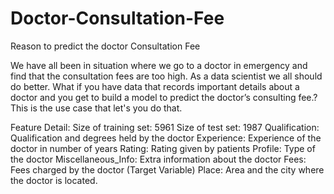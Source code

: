 # Doctor-Consultation-Fee
Reason to predict the doctor Consultation Fee

We have all been in situation where we go to a doctor in emergency and find that the consultation fees are too high. As a data scientist we all should do better. What if you have data that records important details about a doctor and you get to build a model to predict the doctor’s consulting fee.? This is the use case that let's you do that.

Feature Detail:
Size of training set: 5961
Size of test set: 1987
Qualification: Qualification and degrees held by the doctor
Experience: Experience of the doctor in number of years
Rating: Rating given by patients
Profile: Type of the doctor
Miscellaneous_Info: Extra information about the doctor
Fees: Fees charged by the doctor (Target Variable)
Place: Area and the city where the doctor is located.
